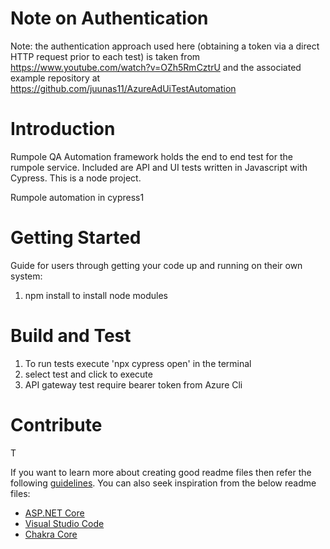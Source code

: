 # Note on Authentication

Note: the authentication approach used here (obtaining a token via a direct HTTP request prior to each test)
is taken from https://www.youtube.com/watch?v=OZh5RmCztrU and the associated example repository at
https://github.com/juunas11/AzureAdUiTestAutomation

# Introduction

Rumpole QA Automation framework holds the end to end test for the rumpole service. Included are API and UI tests written in Javascript with Cypress. This is a node project.

Rumpole automation in cypress1

# Getting Started

Guide for users through getting your code up and running on their own system:

1. npm install to install node modules

# Build and Test

1. To run tests execute 'npx cypress open' in the terminal
2. select test and click to execute
3. API gateway test require bearer token from Azure Cli

# Contribute

T

If you want to learn more about creating good readme files then refer the following [guidelines](https://docs.microsoft.com/en-us/azure/devops/repos/git/create-a-readme?view=azure-devops). You can also seek inspiration from the below readme files:

-   [ASP.NET Core](https://github.com/aspnet/Home)
-   [Visual Studio Code](https://github.com/Microsoft/vscode)
-   [Chakra Core](https://github.com/Microsoft/ChakraCore)
